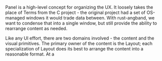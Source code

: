 Panel is a high-level concept for organizing the UX. It loosely takes the place of Terms from the C project - the original project had a set of OS-managed windows it would trade data between. With rust-angband, we want to condense that into a single window, but still provide the ability to rearrange content as needed.

Like any UI effort, there are two domains involved - the content and the visual primitives. The primary owner of the content is the Layout; each specialization of Layout does its best to arrange the content into a reasonable format. At a 